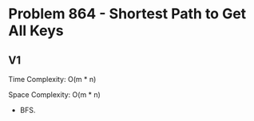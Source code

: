 # Problem 864 - Shortest Path to Get All Keys

## V1

Time Complexity: O(m * n)

Space Complexity: O(m * n)

- BFS.
